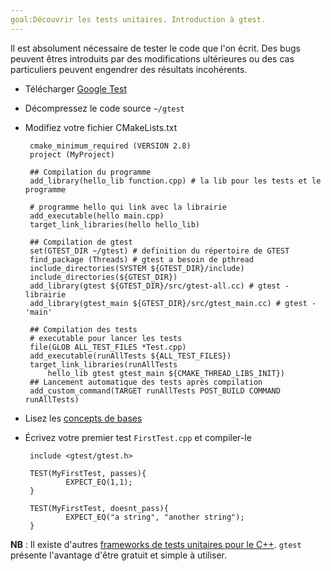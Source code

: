 ```yaml
---
goal:Découvrir les tests unitaires. Introduction à gtest.
---
```

Il est absolument nécessaire de tester le code que l'on écrit. Des bugs peuvent êtres introduits par des modifications ultérieures ou des cas particuliers peuvent engendrer des résultats incohérents.
 - Télécharger [Google Test](https://code.google.com/p/googletest/)
 - Décompressez le code source `~/gtest`
 - Modifiez votre fichier CMakeLists.txt


		cmake_minimum_required (VERSION 2.8)
		project (MyProject)
		
		## Compilation du programme
		add_library(hello_lib function.cpp) # la lib pour les tests et le programme
		
		# programme hello qui link avec la librairie
		add_executable(hello main.cpp)
		target_link_libraries(hello hello_lib)
		
		## Compilation de gtest
		set(GTEST_DIR ~/gtest) # definition du répertoire de GTEST
		find_package (Threads) # gtest a besoin de pthread
		include_directories(SYSTEM ${GTEST_DIR}/include)
		include_directories(${GTEST_DIR})
		add_library(gtest ${GTEST_DIR}/src/gtest-all.cc) # gtest - librairie
		add_library(gtest_main ${GTEST_DIR}/src/gtest_main.cc) # gtest - 'main'
		
		## Compilation des tests
		# executable pour lancer les tests
		file(GLOB ALL_TEST_FILES *Test.cpp)
		add_executable(runAllTests ${ALL_TEST_FILES})
		target_link_libraries(runAllTests 
			hello_lib gtest gtest_main ${CMAKE_THREAD_LIBS_INIT})
		## Lancement automatique des tests après compilation
		add_custom_command(TARGET runAllTests POST_BUILD COMMAND runAllTests)
 - Lisez les [concepts de bases](https://code.google.com/p/googletest/wiki/Primer#Basic_Concepts)
 - Écrivez votre premier test `FirstTest.cpp` et compiler-le


		include <gtest/gtest.h>
		
		TEST(MyFirstTest, passes){
		        EXPECT_EQ(1,1);
		}
		
		TEST(MyFirstTest, doesnt_pass){
		        EXPECT_EQ("a string", "another string");
		}
 
**NB** : Il existe d'autres [frameworks de tests unitaires pour le C++](http://en.wikipedia.org/wiki/List_of_unit_testing_frameworks#C.2B.2B). `gtest` présente l'avantage d'être gratuit et simple à utiliser.
